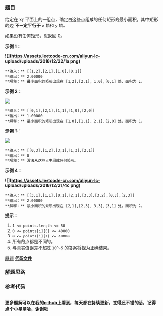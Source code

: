 ### 题目
给定在 xy 平面上的一组点，确定由这些点组成的任何矩形的最小面积，其中矩形的边 **不一定平行于** x 轴和 y 轴。

如果没有任何矩形，就返回 0。



**示例 1：**

**![](https://assets.leetcode-cn.com/aliyun-lc-
upload/uploads/2018/12/22/1a.png)**

    
    
    **输入：** [[1,2],[2,1],[1,0],[0,1]]
    **输出：** 2.00000
    **解释：** 最小面积的矩形出现在 [1,2],[2,1],[1,0],[0,1] 处，面积为 2。

**示例 2：**

![](https://assets.leetcode-cn.com/aliyun-lc-upload/uploads/2018/12/23/2.png)

    
    
    **输入：** [[0,1],[2,1],[1,1],[1,0],[2,0]]
    **输出：** 1.00000
    **解释：** 最小面积的矩形出现在 [1,0],[1,1],[2,1],[2,0] 处，面积为 1。
    

**示例 3：**

![](https://assets.leetcode-cn.com/aliyun-lc-upload/uploads/2018/12/23/3.png)

    
    
    **输入：** [[0,3],[1,2],[3,1],[1,3],[2,1]]
    **输出：** 0
    **解释：** 没法从这些点中组成任何矩形。
    

**示例 4：**

**![](https://assets.leetcode-cn.com/aliyun-lc-
upload/uploads/2018/12/21/4c.png)**

    
    
    **输入：** [[3,1],[1,1],[0,1],[2,1],[3,3],[3,2],[0,2],[2,3]]
    **输出：** 2.00000
    **解释：** 最小面积的矩形出现在 [2,1],[2,3],[3,3],[3,1] 处，面积为 2。
    



**提示：**

  1. `1 <= points.length <= 50`
  2. `0 <= points[i][0] <= 40000`
  3. `0 <= points[i][1] <= 40000`
  4. 所有的点都是不同的。
  5. 与真实值误差不超过 `10^-5` 的答案将视为正确结果。

[原题](https://leetcode-cn.com/problems/minimum-area-rectangle-ii/)    **[代码文件]()**


### 解题思路




### 参考代码

```go


```




**更多题解可以在我的[github](https://github.com/LZH139/leetcode_Go)上看到，每天都在持续更新，觉得还不错的话，记得点个小星星哈，谢谢啦**
